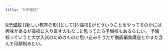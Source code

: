 ```yaml
---
title: "N予備校"
---
```


[N予備校](https://www.nnn.ed.nico/)
[[新しい教育の形]]として[[N高校]]がどういうことをやってるのかには興味があるが高校に入り直すのもな…と思ってたら予備校もあるらしい。
予備校っていうと大学入試のためのものと思い込みそうだが動画編集講座とかまだ含んで月額制みたい。
